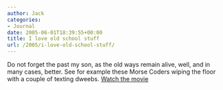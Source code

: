 ```yaml
---
author: Jack
categories:
- Journal
date: 2005-06-01T18:39:55+00:00
title: I love old school stuff
url: /2005/i-love-old-school-stuff/
---
```


Do not forget the past my son, as the old ways remain alive, well, and in many cases, better. See for example these Morse Coders wiping the floor with a couple of texting dweebs. [Watch the movie][1]

 [1]: http://n6tv.kkn.net/Text_vs_Morse_Leno_2005_05_13.wmv "wmv"